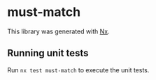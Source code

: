 # must-match

This library was generated with [Nx](https://nx.dev).

## Running unit tests

Run `nx test must-match` to execute the unit tests.

